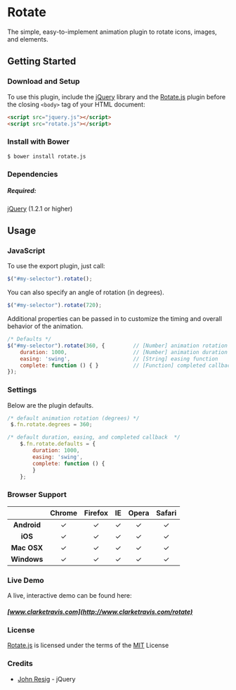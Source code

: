 # Rotate
The simple, easy-to-implement animation plugin to rotate icons, images, and elements.

## Getting Started

### Download and Setup

To use this plugin, include the [jQuery](https://jquery.com) library and the [Rotate.js](http://www.clarketravis.com/rotate) plugin before the closing `<body>` tag of your HTML document:

```html
<script src="jquery.js"></script>
<script src="rotate.js"></script>
```

### Install with Bower

```shell
$ bower install rotate.js
```

### Dependencies

##### Required:

[jQuery](https://jquery.com) (1.2.1 or higher)


## Usage

### JavaScript

To use the export plugin, just call:

```js
$("#my-selector").rotate();
```

You can also specify an angle of rotation (in degrees).

```js
$("#my-selector").rotate(720);
```

Additional properties can be passed in to customize the timing and overall behavior of the animation.

```js
/* Defaults */
$("#my-selector").rotate(360, {         // [Number] animation rotation (degrees)
    duration: 1000,                     // [Number] animation duration
    easing: 'swing',                    // [String] easing function
    complete: function () { }           // [Function] completed callback
});
```

### Settings

Below are the plugin defaults.

```js
/* default animation rotation (degrees) */
 $.fn.rotate.degrees = 360;

/* default duration, easing, and completed callback  */
    $.fn.rotate.defaults = {
        duration: 1000,
        easing: 'swing',
        complete: function () {
        }
    };
```


### Browser Support

|             |  Chrome  | Firefox  |    IE    |   Opera  |  Safari  |
| :---------: | :------: | :------: | :------: | :-----:  | :------: |
| __Android__ | &#10003; | &#10003; | &#10003; | &#10003; | &#10003; |
| __iOS__     | &#10003; | &#10003; | &#10003; | &#10003; | &#10003; |
| **Mac OSX** | &#10003; | &#10003; | &#10003; | &#10003; | &#10003; |
| **Windows** | &#10003; | &#10003; | &#10003; | &#10003; | &#10003; |


### Live Demo 
A live, interactive demo can be found here:
##### [www.clarketravis.com](http://www.clarketravis.com/rotate)

### License
[Rotate.js](http://www.clarketravis.com) is licensed under the terms of the [MIT](http://opensource.org/licenses/mit-license.php) License

### Credits

* [John Resig](https://github.com/jeresig) - jQuery
